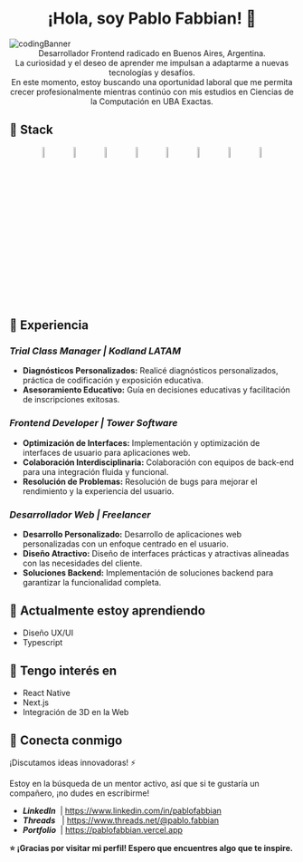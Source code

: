 <h1 align="center"><strong> ¡Hola, soy Pablo Fabbian! 👋</strong></h1>

 <img src="https://i.imgur.com/Fz2rxoH.png" alt="codingBanner">

<div align="center">Desarrollador Frontend radicado en Buenos Aires, Argentina.</div>
<div align="center">La curiosidad y el deseo de aprender me impulsan a adaptarme a nuevas tecnologías y desafíos.</div>
<div align="center">En este momento, estoy buscando una oportunidad laboral que me permita crecer profesionalmente mientras continúo con mis estudios en Ciencias de la Computación en UBA Exactas.</div>

## 🚀 Stack

<p float="left" align="center">
 
  <img src="https://i.imgur.com/V0KijnG.png" alt="Figma" width="7%">
  &nbsp;&nbsp;&nbsp;
  <img src="https://i.imgur.com/s8xEsBD.png" alt="React Js" width="7%">
  &nbsp;&nbsp;&nbsp;
  <img src="https://imgur.com/QPURzHS.png" alt="JavaScript" width="7%">
  &nbsp;&nbsp;&nbsp;
  <img src="https://imgur.com/xiTRp8L.png" alt="HTML" width="7%">
  &nbsp;&nbsp;&nbsp;
  <img src="https://imgur.com/5b3elD4.png" alt="CSS" width="7%">
  &nbsp;&nbsp;&nbsp;
  <img src="https://i.imgur.com/ezaPYYQ.png" alt="Git" width="7%">
  &nbsp;&nbsp;&nbsp;
  <img src="https://i.imgur.com/nB8BcP9.png" alt="Tailwind" width="7%">
  &nbsp;&nbsp;&nbsp;
  <img src="https://i.imgur.com/RUDJq4j.png" alt="GSAP" width="7%">
</p>

## 💼 Experiencia

### **_Trial Class Manager | Kodland LATAM_**
- **Diagnósticos Personalizados:** Realicé diagnósticos personalizados, práctica de codificación y exposición educativa.
- **Asesoramiento Educativo:** Guía en decisiones educativas y facilitación de inscripciones exitosas.

### **_Frontend Developer | Tower Software_**
- **Optimización de Interfaces:** Implementación y optimización de interfaces de usuario para aplicaciones web.
- **Colaboración Interdisciplinaria:** Colaboración con equipos de back-end para una integración fluida y funcional.
- **Resolución de Problemas:** Resolución de bugs para mejorar el rendimiento y la experiencia del usuario.

### **_Desarrollador Web | Freelancer_**
- **Desarrollo Personalizado:** Desarrollo de aplicaciones web personalizadas con un enfoque centrado en el usuario.
- **Diseño Atractivo:** Diseño de interfaces prácticas y atractivas alineadas con las necesidades del cliente.
- **Soluciones Backend:** Implementación de soluciones backend para garantizar la funcionalidad completa.


 ## 🌱 Actualmente estoy aprendiendo

  - Diseño UX/UI
  - Typescript

## 🍃 Tengo interés en

- React Native
- Next.js
- Integración de 3D en la Web

## 🤝 Conecta conmigo

¡Discutamos ideas innovadoras! ⚡

  Estoy en la búsqueda de un mentor activo, así que si te gustaría un compañero, ¡no dudes en escribirme!

- **_LinkedIn_** &nbsp;| https://www.linkedin.com/in/pablofabbian
- **_Threads_** &nbsp;&nbsp;| https://www.threads.net/@pablo.fabbian
- **_Portfolio_** &nbsp;| https://pablofabbian.vercel.app



**⭐️ ¡Gracias por visitar mi perfil! Espero que encuentres algo que te inspire.**
